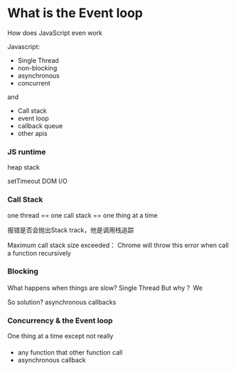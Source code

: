 # What is the Event loop

How does JavaScript even work

Javascript: 
- Single Thread
- non-blocking
- asynchronous
- concurrent

and 

- Call stack
- event loop
- callback queue
- other apis

### JS runtime

heap stack

setTimeout DOM I/O

### Call Stack

one thread == one call stack == one thing at a time

报错是否会抛出Stack track，他是调用栈追踪

Maximum call stack size exceeded： Chrome will throw this error when call a function recursively

### Blocking

What happens when things are slow?
Single Thread
But why？
We

So solution? asynchronous callbacks

### Concurrency & the Event loop

One thing at a time except not really

####

- any function that other function call
- asynchronous callback
